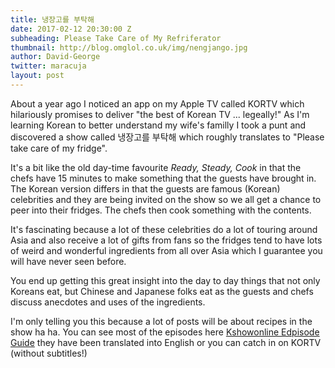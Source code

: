 ```yaml
---
title: 냉장고를 부탁해
date: 2017-02-12 20:30:00 Z
subheading: Please Take Care of My Refriferator
thumbnail: http://blog.omglol.co.uk/img/nengjango.jpg
author: David-George
twitter: maracuja
layout: post
---
```


About a year ago I noticed an app on my Apple TV called KORTV which hilariously promises to deliver "the best of Korean TV ... legeally!" As I'm learning Korean to better understand my wife's familly I took a punt and discovered a show called 냉장고를 부탁해 which roughly translates to "Please take care of my fridge".

It's a bit like the old day-time favourite _Ready, Steady, Cook_ in that the chefs have 15 minutes to make something that the guests have brought in. The Korean version differs in that the guests are famous (Korean) celebrities and they are being invited on the show so we all get a chance to peer into their fridges. The chefs then cook something with the contents.

It's fascinating because a lot of these celebrities do a lot of touring around Asia and also receive a lot of gifts from fans so the fridges tend to have lots of weird and wonderful ingredients from all over Asia which I guarantee you will have never seen before.

You end up getting this great insight into the day to day things that not only Koreans eat, but Chinese and Japanese folks eat as the guests and chefs discuss anecdotes and uses of the ingredients.

I'm only telling you this because a lot of posts will be about recipes in the show ha ha. You can see most of the episodes here [Kshowonline Edpisode Guide](http://kshowonline.com/category/155/please-take-care-of-my-refrigerator) they have been translated into English or you can catch in on KORTV (without subtitles!)